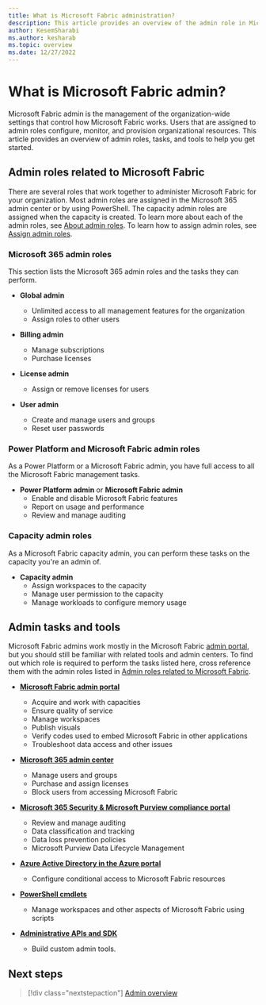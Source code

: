 ```yaml
---
title: What is Microsoft Fabric administration?
description: This article provides an overview of the admin role in Microsoft Fabric.
author: KesemSharabi
ms.author: kesharab
ms.topic: overview
ms.date: 12/27/2022
---
```


# What is Microsoft Fabric admin?

Microsoft Fabric admin is the management of the organization-wide settings that control how Microsoft Fabric works. Users that are assigned to admin roles configure, monitor, and provision organizational resources. This article provides an overview of admin roles, tasks, and tools to help you get started.

## Admin roles related to Microsoft Fabric

There are several roles that work together to administer Microsoft Fabric for your organization. Most admin roles are assigned in the Microsoft 365 admin center or by using PowerShell. The capacity admin roles are assigned when the capacity is created. To learn more about each of the admin roles, see [About admin roles](/microsoft-365/admin/add-users/about-admin-roles). To learn how to assign admin roles, see [Assign admin roles](/microsoft-365/admin/add-users/assign-admin-roles).

### Microsoft 365 admin roles

This section lists the Microsoft 365 admin roles and the tasks they can perform.

* **Global admin**
    * Unlimited access to all management features for the organization
    * Assign roles to other users

* **Billing admin**
    * Manage subscriptions
    * Purchase licenses

* **License admin**
    * Assign or remove licenses for users

* **User admin**
    * Create and manage users and groups
    * Reset user passwords

### Power Platform and Microsoft Fabric admin roles

As a Power Platform or a Microsoft Fabric admin, you have full access to all the Microsoft Fabric management tasks.

* **Power Platform admin** or **Microsoft Fabric admin**
    * Enable and disable Microsoft Fabric features <!--- add link to workloads --->
    * Report on usage and performance
    * Review and manage auditing

### Capacity admin roles

As a Microsoft Fabric capacity admin, you can perform these tasks on the capacity you're an admin of.

* **Capacity admin**
    * Assign workspaces to the capacity
    * Manage user permission to the capacity
    * Manage workloads to configure memory usage

## Admin tasks and tools

Microsoft Fabric admins work mostly in the Microsoft Fabric [admin portal](/power-bi/developer/visuals/create-r-based-power-bi-desktop), but you should still be familiar with related tools and admin centers. To find out which role is required to perform the tasks listed here, cross reference them with the admin roles listed in [Admin roles related to Microsoft Fabric](#admin-roles-related-to-microsoft-fabric).

* **[Microsoft Fabric admin portal](/power-bi/developer/visuals/create-r-based-power-bi-desktop)**
    * Acquire and work with capacities
    * Ensure quality of service
    * Manage workspaces
    * Publish visuals
    * Verify codes used to embed Microsoft Fabric in other applications
    * Troubleshoot data access and other issues

* **[Microsoft 365 admin center](https://admin.microsoft.com)**
    * Manage users and groups
    * Purchase and assign licenses
    * Block users from accessing Microsoft Fabric

* **[Microsoft 365 Security & Microsoft Purview compliance portal](https://protection.office.com)**
    * Review and manage auditing
    * Data classification and tracking
    * Data loss prevention policies
    * Microsoft Purview Data Lifecycle Management

* **[Azure Active Directory in the Azure portal](https://aad.portal.azure.com)**
    * Configure conditional access to Microsoft Fabric resources

* **[PowerShell cmdlets](/powershell/power-bi/overview)**
    * Manage workspaces and other aspects of Microsoft Fabric using scripts

* **[Administrative APIs and SDK](/power-bi/developer/visuals/create-r-based-power-bi-desktop)**
    * Build custom admin tools.

## Next steps

>[!div class="nextstepaction"]
>[Admin overview](admin-roles.md)
